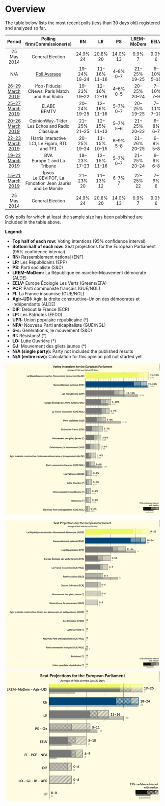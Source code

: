 # Overview

The table below lists the most recent polls (less than 30 days old) registered and analyzed so far.

| Period     | Polling firm/Commissioner(s) | RN | LR | PS | LREM–MoDem | EELV | PCF | FI | Agir–UDI | DlF | LP | UPR | NPA | G·s | R! | LO | GJ |
|:----------:|:----------------------------:|:--:|:--:|:--:|:--:|:--:|:--:|:--:|:--:|:--:|:--:|:--:|:--:|:--:|:--:|:--:|:--:|
| 25 May 2014 | General Election | 24.9% <br> 24 | 20.8% <br> 20 | 14.0% <br> 13 | 9.9% <br> 7 | 9.0% <br> 6 | 6.6% <br> 1 | 6.6% <br> 1 | 2.0% <br> 0 | 0.0% <br> 0 | 0.0% <br> 0 | 0.0% <br> 0 | 0.0% <br> 0 | 0.0% <br> 0 | 0.0% <br> 0 | 0.0% <br> 0 | 0.0% <br> 0 |
| N/A | [Poll Average](average.html) | 19–24% <br> 18–24 | 11–16% <br> 11–16 | 4–8% <br> 0–7 | 21–25% <br> 19–25 | 6–10% <br> 5–10 | 1–4% <br> 0 | 6–9% <br> 6–9 | 1–4% <br> 0 | 3–7% <br> 0–6 | 0–2% <br> 0 | 0–2% <br> 0 | 0–2% <br> 0 | 2–6% <br> 0–5 | 0–2% <br> 0 | 0–2% <br> 0 | 3–6% <br> 0–6 |
| [26–29 March 2019](2019-03-29-Ifop-Fiducial.html) | Ifop-Fiducial <br> CNews, Paris Match and Sud Radio | 19–23% <br> 19–22 | 12–16% <br> 12–16 | 4–6% <br> 0–5 | 20–25% <br> 20–24 | 7–10% <br> 7–9 | 1–3% <br> 0 | 7–10% <br> 7–9 | 1–2% <br> 0 | 4–6% <br> 0–6 | 1–3% <br> 0 | 0–1% <br> 0 | N/A <br> N/A | 3–5% <br> 0 | 0–1% <br> 0 | 1–2% <br> 0 | 3–5% <br> 0 |
| [25–27 March 2019](2019-03-27-ELABE.html) | ELABE <br> BFMTV | 20–24% <br> 19–25 | 12–16% <br> 11–16 | 5–7% <br> 0–7 | 20–25% <br> 19–25 | 7–11% <br> 7–10 | 1–3% <br> 0 | 6–9% <br> 5–9 | 3–5% <br> 0 | 2–4% <br> 0 | 1–2% <br> 0 | 1–2% <br> 0 | 0–1% <br> 0 | 4–6% <br> 0–6 | N/A <br> N/A | N/A <br> N/A | N/A <br> N/A |
| [20–26 March 2019](2019-03-26-OpinionWay–Tilder.html) | OpinionWay–Tilder <br> Les Echos and Radio Classique | 21–25% <br> 21–25 | 12–15% <br> 11–13 | 5–7% <br> 5–6 | 21–25% <br> 20–22 | 6–8% <br> 6–7 | 2–4% <br> 0 | 6–8% <br> 6–7 | 2–4% <br> 0 | 5–7% <br> 4–6 | 1–2% <br> 0 | 1–2% <br> 0 | N/A <br> N/A | 1–3% <br> 0 | N/A <br> N/A | 1–3% <br> 0 | N/A <br> N/A |
| [22–23 March 2019](2019-03-23-HarrisInteractive.html) | Harris Interactive <br> LCI, Le Figaro, RTL and TF1 | 20–25% <br> 19–24 | 11–15% <br> 10–15 | 6–9% <br> 5–8 | 21–26% <br> 20–25 | 6–9% <br> 5–8 | 1–3% <br> 0 | 6–10% <br> 6–9 | 1–3% <br> 0 | 4–6% <br> 0–5 | 1–2% <br> 0 | 1–2% <br> 0 | 1–2% <br> 0 | 2–4% <br> 0 | 1–2% <br> 0 | 1–2% <br> 0 | N/A <br> N/A |
| [19–22 March 2019](2019-03-22-BVA.html) | BVA <br> Europe 1 and La Tribune | 18–23% <br> 17–23 | 12–15% <br> 11–16 | 5–7% <br> 0–7 | 21–25% <br> 20–24 | 6–9% <br> 6–8 | 1–3% <br> 0 | 7–10% <br> 6–9 | 1–3% <br> 0 | 4–6% <br> 0–5 | 0–1% <br> 0 | 1–2% <br> 0 | 0–1% <br> 0 | 2–4% <br> 0 | 0–1% <br> 0 | 1–2% <br> 0 | 4–6% <br> 0–6 |
| [15–21 March 2019](2019-03-21-Ipsos.html) | Ipsos <br> Le CEVIPOF, La Fondation Jean Jaurès and Le Monde | 21–23% <br> 20 | 11–13% <br> 12 | 6–7% <br> 7 | 22–25% <br> 22 | 7–9% <br> 6 | 2% <br> 0 | 7–9% <br> 7 | 2% <br> 0 | 4–6% <br> 5 | 0–1% <br> 0 | 1% <br> 0 | 1% <br> 0 | 4–5% <br> 0 | 1–2% <br> 0 | 0–1% <br> 0 | N/A <br> N/A |
| 25 May 2014 | General Election | 24.9% <br> 24 | 20.8% <br> 20 | 14.0% <br> 13 | 9.9% <br> 7 | 9.0% <br> 6 | 6.6% <br> 1 | 6.6% <br> 1 | 2.0% <br> 0 | 0.0% <br> 0 | 0.0% <br> 0 | 0.0% <br> 0 | 0.0% <br> 0 | 0.0% <br> 0 | 0.0% <br> 0 | 0.0% <br> 0 | 0.0% <br> 0 |

Only polls for which at least the sample size has been published are included in the table above.

**Legend:**
+ **Top half of each row:** Voting intentions (95% confidence interval)
+ **Bottom half of each row:** Seat projections for the European Parliament (95% confidence interval)
+ **RN:** Rassemblement national (ENF)
+ **LR:** Les Républicains (EPP)
+ **PS:** Parti socialiste (S&D)
+ **LREM–MoDem:** La République en marche–Mouvement démocrate (ALDE)
+ **EELV:** Europe Écologie Les Verts (Greens/EFA)
+ **PCF:** Parti communiste français (GUE/NGL)
+ **FI:** La France insoumise (GUE/NGL)
+ **Agir–UDI:** Agir, la droite constructive–Union des démocrates et indépendants (ALDE)
+ **DlF:** Debout la France (ECR)
+ **LP:** Les Patriotes (EFDD)
+ **UPR:** Union populaire républicaine (*)
+ **NPA:** Nouveau Parti anticapitaliste (GUE/NGL)
+ **G·s:** Génération·s, le mouvement (S&D)
+ **R!:** Résistons! (*)
+ **LO:** Lutte Ouvrière (*)
+ **GJ:** Mouvement des gilets jaunes (*)
+ **N/A (single party):** Party not included the published results
+ **N/A (entire row):** Calculation for this opinion poll not started yet


![Graph with voting intentions not yet produced](average.png "Voting Intentions")

![Graph with seats not yet produced](average-seats.png "Seats")
![Graph with coalitions seats not yet produced](average-coalitions-seats.png "Coalitions Seats")

